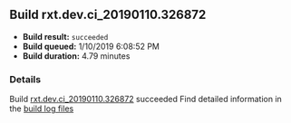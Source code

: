 ## Build rxt.dev.ci_20190110.326872
- **Build result:** `succeeded`
- **Build queued:** 1/10/2019 6:08:52 PM
- **Build duration:** 4.79 minutes
### Details
Build [rxt.dev.ci_20190110.326872](https://winappstudio.visualstudio.com/web/build.aspx?pcguid=a4ef43be-68ce-4195-a619-079b4d9834c2&builduri=vstfs%3a%2f%2f%2fBuild%2fBuild%2f26872) succeeded
Find detailed information in the [build log files](https://uwpctdiags.blob.core.windows.net/buildlogs/rxt.dev.ci_20190110.326872_logs.zip)
